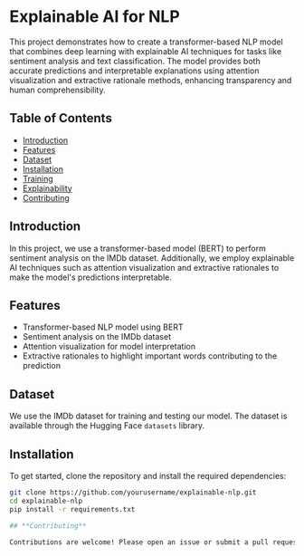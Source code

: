 

# Explainable AI for NLP

This project demonstrates how to create a transformer-based NLP model that combines deep learning with explainable AI techniques for tasks like sentiment analysis and text classification. The model provides both accurate predictions and interpretable explanations using attention visualization and extractive rationale methods, enhancing transparency and human comprehensibility.

## Table of Contents

- [Introduction](#introduction)
- [Features](#features)
- [Dataset](#dataset)
- [Installation](#installation)
- [Training](#training)
- [Explainability](#explainability)
- [Contributing](#contributing)

## Introduction

In this project, we use a transformer-based model (BERT) to perform sentiment analysis on the IMDb dataset. Additionally, we employ explainable AI techniques such as attention visualization and extractive rationales to make the model's predictions interpretable.

## Features

- Transformer-based NLP model using BERT
- Sentiment analysis on the IMDb dataset
- Attention visualization for model interpretation
- Extractive rationales to highlight important words contributing to the prediction

## Dataset

We use the IMDb dataset for training and testing our model. The dataset is available through the Hugging Face `datasets` library.

## Installation

To get started, clone the repository and install the required dependencies:

```bash
git clone https://github.com/yourusername/explainable-nlp.git
cd explainable-nlp
pip install -r requirements.txt

## **Contributing**

Contributions are welcome! Please open an issue or submit a pull request for any improvements or bug fixes.


